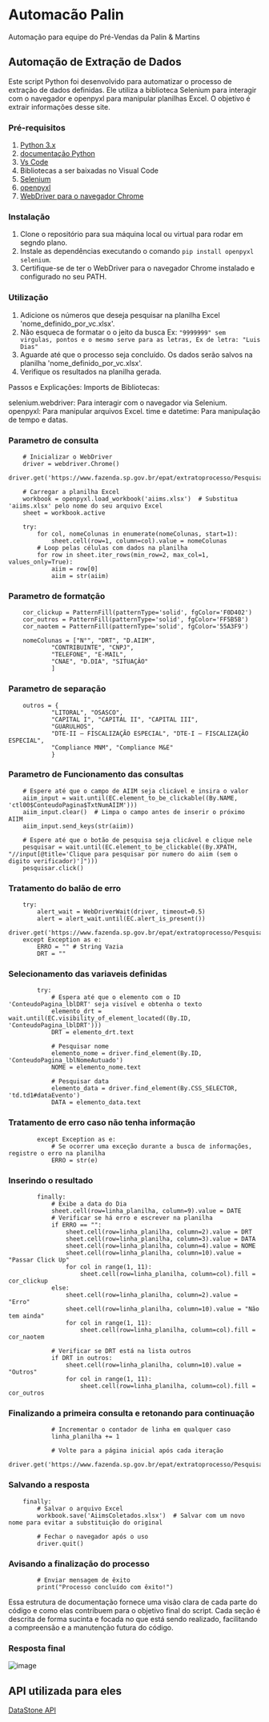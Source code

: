 # Automacão Palin
Automação para equipe do Pré-Vendas da Palin &amp; Martins
## Automação de Extração de Dados


Este script Python foi desenvolvido para automatizar o processo de extração de dados definidas. Ele utiliza a biblioteca Selenium para interagir com o navegador e openpyxl para manipular planilhas Excel. O objetivo é extrair informações desse site.

### Pré-requisitos

1. [Python 3.x](https://www.python.org/ftp/python/3.12.3/python-3.12.3-amd64.exe)
2. [documentação Python](https://docs.python.org/pt-br/3/tutorial/)
3. [Vs Code](https://code.visualstudio.com/)
4. Bibliotecas a ser baixadas no Visual Code
5. [Selenium](https://selenium-python.readthedocs.io/)
6. [openpyxl](https://openpyxl.readthedocs.io/en/stable/)
7. [WebDriver para o navegador Chrome](https://www.selenium.dev/pt-br/documentation/webdriver/)

### Instalação

1. Clone o repositório para sua máquina local ou virtual para rodar em segndo plano.
2. Instale as dependências executando o comando `pip install openpyxl selenium`.
3. Certifique-se de ter o WebDriver para o navegador Chrome instalado e configurado no seu PATH.

### Utilização

1. Adicione os números que deseja pesquisar na planilha Excel 'nome_definido_por_vc.xlsx'.
2. Não esqueca de formatar o o jeito da busca Ex: `"9999999" sem virgulas, pontos e o mesmo serve para as letras, Ex de letra: "Luis Dias"`
3. Aguarde até que o processo seja concluído. Os dados serão salvos na planilha 'nome_definido_por_vc.xlsx'.
4. Verifique os resultados na planilha gerada.

Passos e Explicações:
Imports de Bibliotecas:

selenium.webdriver: Para interagir com o navegador via Selenium.
openpyxl: Para manipular arquivos Excel.
time e datetime: Para manipulação de tempo e datas.


### Parametro de consulta

        # Inicializar o WebDriver
        driver = webdriver.Chrome()
        driver.get('https://www.fazenda.sp.gov.br/epat/extratoprocesso/PesquisarExtrato.aspx')
        
        # Carregar a planilha Excel
        workbook = openpyxl.load_workbook('aiims.xlsx')  # Substitua 'aiims.xlsx' pelo nome do seu arquivo Excel
        sheet = workbook.active

        try:
            for col, nomeColunas in enumerate(nomeColunas, start=1):
                sheet.cell(row=1, column=col).value = nomeColunas
            # Loop pelas células com dados na planilha
            for row in sheet.iter_rows(min_row=2, max_col=1, values_only=True):
                aiim = row[0]
                aiim = str(aiim)

### Parametro de formatção
        
        cor_clickup = PatternFill(patternType='solid', fgColor='F0D402')
        cor_outros = PatternFill(patternType='solid', fgColor='FF5B5B')
        cor_naotem = PatternFill(patternType='solid', fgColor='55A3F9')

        nomeColunas = ["N°", "DRT", "D.AIIM", 
                "CONTRIBUINTE", "CNPJ", 
                "TELEFONE", "E-MAIL", 
                "CNAE", "D.DIA", "SITUAÇÂO"
                ]
### Parametro de separação
        
        outros = {
                "LITORAL", "OSASCO", 
                "CAPITAL I", "CAPITAL II", "CAPITAL III", 
                "GUARULHOS", 
                "DTE-II – FISCALIZAÇÃO ESPECIAL", "DTE-I – FISCALIZAÇÃO ESPECIAL",
                "Compliance MNM", "Compliance M&E"
                }
        
### Parametro de Funcionamento das consultas
        # Espere até que o campo de AIIM seja clicável e insira o valor
        aiim_input = wait.until(EC.element_to_be_clickable((By.NAME, 'ctl00$ConteudoPagina$TxtNumAIIM')))
        aiim_input.clear()  # Limpa o campo antes de inserir o próximo AIIM
        aiim_input.send_keys(str(aiim))

        # Espere até que o botão de pesquisa seja clicável e clique nele
        pesquisar = wait.until(EC.element_to_be_clickable((By.XPATH, "//input[@title='Clique para pesquisar por numero do aiim (sem o digito verificador)']")))
        pesquisar.click()

### Tratamento do balão de erro
        try:
            alert_wait = WebDriverWait(driver, timeout=0.5)
            alert = alert_wait.until(EC.alert_is_present())
            driver.get('https://www.fazenda.sp.gov.br/epat/extratoprocesso/PesquisarExtrato.aspx')
        except Exception as e:
            ERRO = "" # String Vazia
            DRT = ""
### Selecionamento das variaveis definidas
            try:
                # Espera até que o elemento com o ID 'ConteudoPagina_lblDRT' seja visível e obtenha o texto
                elemento_drt = wait.until(EC.visibility_of_element_located((By.ID, 'ConteudoPagina_lblDRT')))
                DRT = elemento_drt.text

                # Pesquisar nome
                elemento_nome = driver.find_element(By.ID, 'ConteudoPagina_lblNomeAutuado')
                NOME = elemento_nome.text

                # Pesquisar data
                elemento_data = driver.find_element(By.CSS_SELECTOR, 'td.td1#dataEvento')
                DATA = elemento_data.text
### Tratamento de erro caso não tenha informação
            except Exception as e:
                # Se ocorrer uma exceção durante a busca de informações, registre o erro na planilha
                ERRO = str(e)
### Inserindo o resultado
            finally:
                # Exibe a data do Dia
                sheet.cell(row=linha_planilha, column=9).value = DATE
                # Verificar se há erro e escrever na planilha
                if ERRO == "":
                    sheet.cell(row=linha_planilha, column=2).value = DRT
                    sheet.cell(row=linha_planilha, column=3).value = DATA
                    sheet.cell(row=linha_planilha, column=4).value = NOME
                    sheet.cell(row=linha_planilha, column=10).value = "Passar Click Up"
                    for col in range(1, 11):
                        sheet.cell(row=linha_planilha, column=col).fill = cor_clickup
                else:
                    sheet.cell(row=linha_planilha, column=2).value = "Erro"
                    sheet.cell(row=linha_planilha, column=10).value = "Não tem ainda"
                    for col in range(1, 11):
                        sheet.cell(row=linha_planilha, column=col).fill = cor_naotem
                    
                # Verificar se DRT está na lista outros
                if DRT in outros:
                    sheet.cell(row=linha_planilha, column=10).value = "Outros"
                    for col in range(1, 11):
                        sheet.cell(row=linha_planilha, column=col).fill = cor_outros
### Finalizando a primeira consulta e retonando para continuação
                # Incrementar o contador de linha em qualquer caso
                linha_planilha += 1

                # Volte para a página inicial após cada iteração
                driver.get('https://www.fazenda.sp.gov.br/epat/extratoprocesso/PesquisarExtrato.aspx')
            
### Salvando a resposta
        finally:
            # Salvar o arquivo Excel
            workbook.save('AiimsColetados.xlsx')  # Salvar com um novo nome para evitar a substituição do original
        
            # Fechar o navegador após o uso
            driver.quit()
### Avisando a finalização do processo
            # Enviar mensagem de êxito
            print("Processo concluído com êxito!")

Essa estrutura de documentação fornece uma visão clara de cada parte do código e como elas contribuem para o objetivo final do script. Cada seção é descrita de forma sucinta e focada no que está sendo realizado, facilitando a compreensão e a manutenção futura do código.

### Resposta final
![image](https://github.com/rafaelgoncalves2201/Automacao_Palin-Martins/assets/156006438/ae1d9f7e-e7c2-4c5a-a988-11a5ff729e92)



## API utilizada para eles

[DataStone API](https://backoffice.datastone.com.br/docs/)
